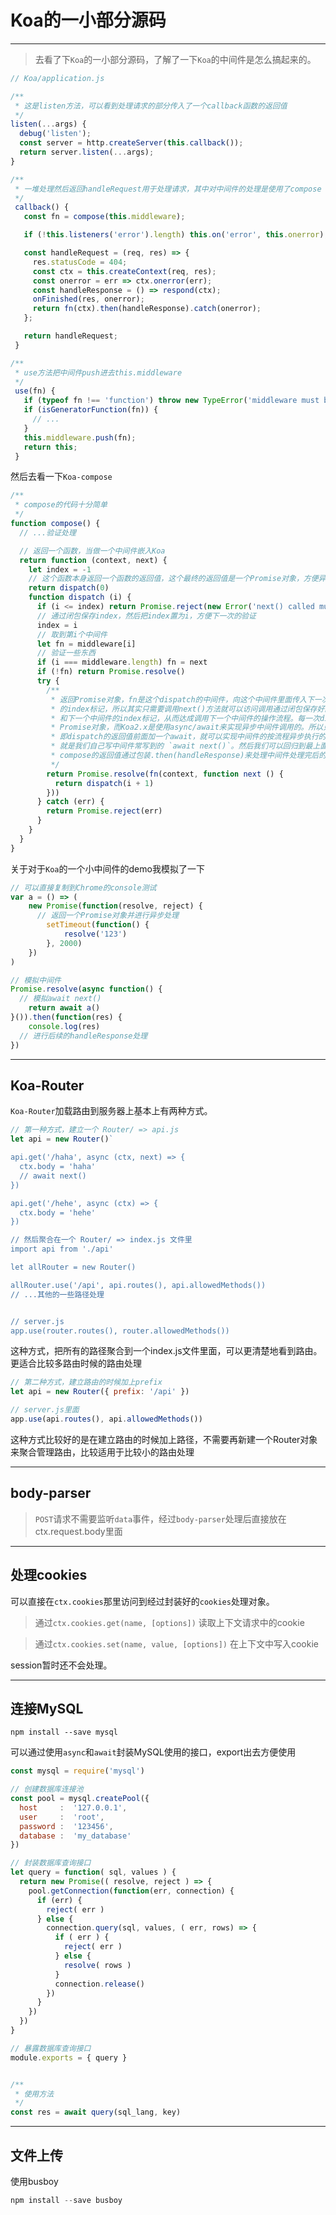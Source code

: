 # Koa的一小部分源码

---
> 去看了下`Koa`的一小部分源码，了解了一下`Koa`的中间件是怎么搞起来的。

``` javascript
// Koa/application.js

/**
 * 这是listen方法，可以看到处理请求的部分传入了一个callback函数的返回值
 */
listen(...args) {
  debug('listen');
  const server = http.createServer(this.callback());
  return server.listen(...args);
}

/**
 * 一堆处理然后返回handleRequest用于处理请求，其中对中间件的处理是使用了compose
 */
 callback() {
   const fn = compose(this.middleware);

   if (!this.listeners('error').length) this.on('error', this.onerror);

   const handleRequest = (req, res) => {
     res.statusCode = 404;
     const ctx = this.createContext(req, res);
     const onerror = err => ctx.onerror(err);
     const handleResponse = () => respond(ctx);
     onFinished(res, onerror);
     return fn(ctx).then(handleResponse).catch(onerror);
   };

   return handleRequest;
 }

/**
 * use方法把中间件push进去this.middleware
 */
 use(fn) {
   if (typeof fn !== 'function') throw new TypeError('middleware must be a function!');
   if (isGeneratorFunction(fn)) {
     // ...
   }
   this.middleware.push(fn);
   return this;
 }
```

然后去看一下`Koa-compose`

``` javascript
/**
 * compose的代码十分简单
 */
function compose() {
  // ...验证处理

  // 返回一个函数，当做一个中间件嵌入Koa
  return function (context, next) {
    let index = -1
    // 这个函数本身返回一个函数的返回值，这个最终的返回值是一个Promise对象，方便异步流程的控制，这也是Koa的最大特点
    return dispatch(0)
    function dispatch (i) {
      if (i <= index) return Promise.reject(new Error('next() called multiple times'))
      // 通过闭包保存index，然后把index置为i，方便下一次的验证
      index = i
      // 取到第i个中间件
      let fn = middleware[i]
      // 验证一些东西
      if (i === middleware.length) fn = next
      if (!fn) return Promise.resolve()
      try {
        /**
         * 返回Promise对象，fn是这个dispatch的中间件，向这个中间件里面传入下一次要触发的中间件
         * 的index标记，所以其实只需要调用next()方法就可以访问调用通过闭包保存好的dispatch方法
         * 和下一个中间件的index标记，从而达成调用下一个中间件的操作流程。每一次dispatch返回的都是
         * Promise对象，而Koa2.x是使用async/await来实现异步中间件调用的。所以只需要把next()的返回值，
         * 即dispatch的返回值前面加一个await，就可以实现中间件的按流程异步执行的效果。
         * 就是我们自己写中间件常写到的 `await next()`。然后我们可以回归到最上面的application.js看到，
         * compose的返回值通过包装.then(handleResponse)来处理中间件处理完后的返回结果
         */
        return Promise.resolve(fn(context, function next () {
          return dispatch(i + 1)
        }))
      } catch (err) {
        return Promise.reject(err)
      }
    }
  }
}
```

关于对于`Koa`的一个小中间件的demo我模拟了一下

``` javascript
// 可以直接复制到Chrome的console测试
var a = () => (
	new Promise(function(resolve, reject) {
      // 返回一个Promise对象并进行异步处理
        setTimeout(function() {
            resolve('123')
        }, 2000)
    })
)

// 模拟中间件
Promise.resolve(async function() {
  // 模拟await next()
	return await a()
}()).then(function(res) {
	console.log(res)
  // 进行后续的handleResponse处理
})
```

---

## Koa-Router

`Koa-Router`加载路由到服务器上基本上有两种方式。

``` JavaScript
// 第一种方式，建立一个 Router/ => api.js
let api = new Router()` 

api.get('/haha', async (ctx, next) => {
  ctx.body = 'haha'
  // await next()
})

api.get('/hehe', async (ctx) => {
  ctx.body = 'hehe'
})

// 然后聚合在一个 Router/ => index.js 文件里
import api from './api'

let allRouter = new Router()

allRouter.use('/api', api.routes(), api.allowedMethods())
// ...其他的一些路径处理


// server.js
app.use(router.routes(), router.allowedMethods())

```

这种方式，把所有的路径聚合到一个index.js文件里面，可以更清楚地看到路由。更适合比较多路由时候的路由处理


``` JavaScript
// 第二种方式，建立路由的时候加上prefix
let api = new Router({ prefix: '/api' })

// server.js里面
app.use(api.routes(), api.allowedMethods())
```

这种方式比较好的是在建立路由的时候加上路径，不需要再新建一个Router对象来聚合管理路由，比较适用于比较小的路由处理

---

## body-parser

> `POST`请求不需要监听`data`事件，经过`body-parser`处理后直接放在ctx.request.body里面

---

## 处理cookies

可以直接在`ctx.cookies`那里访问到经过封装好的`cookies`处理对象。

> 通过`ctx.cookies.get(name, [options])` 读取上下文请求中的cookie

> 通过`ctx.cookies.set(name, value, [options])` 在上下文中写入cookie

session暂时还不会处理。

---

## 连接MySQL

`npm install --save mysql`

可以通过使用`async`和`await`封装MySQL使用的接口，export出去方便使用

``` JavaScript
const mysql = require('mysql')

// 创建数据库连接池
const pool = mysql.createPool({
  host     :  '127.0.0.1',
  user     :  'root',
  password :  '123456',
  database :  'my_database'
})

// 封装数据库查询接口
let query = function( sql, values ) {
  return new Promise(( resolve, reject ) => {
    pool.getConnection(function(err, connection) {
      if (err) {
        reject( err )
      } else {
        connection.query(sql, values, ( err, rows) => {
          if ( err ) {
            reject( err )
          } else {
            resolve( rows )
          }
          connection.release()
        })
      }
    })
  })
}

// 暴露数据库查询接口
module.exports = { query }


/**
 * 使用方法
 */
const res = await query(sql_lang, key)

```

---

## 文件上传

使用busboy

``` JavaScript
npm install --save busboy
```